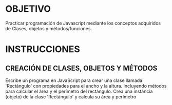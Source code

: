 # OBJETIVO
Practicar programación de Javascript mediante los conceptos adquiridos de Clases, objetos y métodos/funciones.
# INSTRUCCIONES
## CREACIÓN DE CLASES, OBJETOS Y MÉTODOS
Escribe un programa en JavaScript para crear una clase llamada 'Rectángulo' con propiedades para el ancho y la altura.
Incluyendo métodos para calcular el área y el perímetro del rectángulo.
Crea una instancia (objeto) de la clase 'Rectángulo' y calcula su área y perímetro
